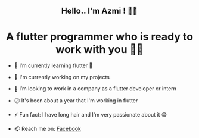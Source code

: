 <h2 align="center"> Hello.. I'm Azmi ! 👋😊</h2>
<h1 align="center"> A flutter programmer who is ready to work with you 🙋‍♂️ </h1>

- 🌱 I’m currently learning flutter 🧡

- 🔭 I'm currently working on my projects
- 👯 I’m looking to work in a company as a flutter developer or intern
- 🕗 It's been about a year that I'm working in flutter
- ⚡ Fun fact: I have long hair and I'm very passionate about it 😁 
- 📫 Reach me on: [Facebook](https://www.facebook.com/anas.azmi.770 'Facebook') 
